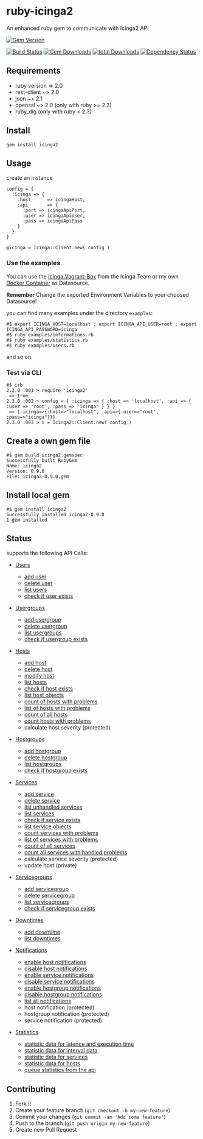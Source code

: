 # ruby-icinga2

An enhanced ruby gem to communicate with Icinga2 API

[![Gem Version](https://badge.fury.io/rb/icinga2.svg)](https://badge.fury.io/rb/icinga2)

[![Build Status](https://travis-ci.org/bodsch/ruby-icinga2.svg)][travis]
[![Gem Downloads](http://ruby-gem-downloads-badge.herokuapp.com/icinga2)][gem-downloads]
[![total Downloads](http://ruby-gem-downloads-badge.herokuapp.com/icinga2?type=total&metric=true&label=downloads-total)][gem-downloads]
[![Dependency Status](https://gemnasium.com/badges/github.com/bodsch/ruby-icinga2.svg)][gemnasium]


[travis]: https://travis-ci.org/bodsch/ruby-icinga2
[gem-downloads]: http://ruby-gem-downloads-badge.herokuapp.com/icinga2
[gemnasium]: https://gemnasium.com/github.com/bodsch/ruby-icinga2

## Requirements

* ruby version  => 2.0
* rest-client ~> 2.0
* json  ~> 2.1
* openssl ~> 2.0 (only with ruby >= 2.3)
* ruby_dig (only with ruby < 2.3)

## Install

    gem install icinga2

## Usage

create an instance

    config = {
      :icinga => {
        :host      => icingaHost,
        :api       => {
          :port => icingaApiPort,
          :user => icingaApiUser,
          :pass => icingaApiPass
        }
      }
    }

    @icinga = Icinga::Client.new( config )

### Use the examples

You can use the [Icinga Vagrant-Box](https://github.com/Icinga/icinga-vagrant) from the Icinga Team or
my own [Docker Container](https://hub.docker.com/r/bodsch/docker-icinga2/) as Datasource.

**Remember** Change the exported Environment Variables to your choosed Datasource!

you can find many examples under the directory `examples`:

    #$ export ICINGA_HOST=localhost ; export ICINGA_API_USER=root ; export ICINGA_API_PASSWORD=icinga
    #$ ruby examples/informations.rb
    #$ ruby examples/statistics.rb
    #$ ruby examples/users.rb

and so on.

### Test via CLI

    #$ irb
    2.3.0 :001 > require 'icinga2'
     => true
    2.3.0 :002 > config = { :icinga => { :host => 'localhost', :api => { :user => 'root', :pass => 'icinga' } } }
     => {:icinga=>{:host=>"localhost", :api=>{:user=>"root", :pass=>"icinga"}}}
    2.3.0 :003 > i = Icinga2::Client.new( config )


## Create a own gem file

    #$ gem build icinga2.gemspec
    Successfully built RubyGem
    Name: icinga2
    Version: 0.9.0
    File: icinga2-0.9.0.gem

## Install local gem

    #$ gem install icinga2
    Successfully installed icinga2-0.9.0
    1 gem installed


## Status

supports the following API Calls:

  - [Users](doc/users.md)
    * [add user](doc/users.md#add-user)
    * [delete user](doc/users.md#delete-dser)
    * [list users](doc/users.md#list-users)
    * [check if user exists](doc/users.md#user-exists)

  - [Usergroups](doc/usergroups.md)
    * [add usergroup](doc/usergroups.md#add-usergroup)
    * [delete usergroup](doc/usergroups.md#delete-usergroup)
    * [list usergroups](doc/usergroups.md#list-usergroups)
    * [check if usergroup exists](doc/usergroups.md#usergroup-exists)

  - [Hosts](doc/hosts.md)
    * [add host](doc/hosts.md#add-host)
    * [delete host](doc/hosts.md#delete-host)
    * [modify host](doc/hosts.md#modify-host)
    * [list hosts](doc/hosts.md#list-hosts)
    * [check if host exists](doc/hosts.md#host-exists)
    * [list host objects](doc/hosts.md#list-host-objects)
    * [count of hosts with problems](doc/hosts.md#count-hosts-with-problems)
    * [list of hosts with problems](doc/hosts.md#list-hosts-with-problems)
    * [count of all hosts](doc/hosts.md#count-all-hosts)
    * [count hosts with problems](doc/hosts.md#count-host-problems)
    * calculate host severity (protected)

  - [Hostgroups](doc/hostgroups.md)
    * [add hostgroup](doc/hostgroups.md#add-usergroup)
    * [delete hostgroup](doc/hostgroups.md#delete-usergroup)
    * [list hostgroups](doc/hostgroups.md#list-usergroups)
    * [check if hostgroup exists](doc/hostgroups.md#usergroup-exists)

  - [Services](doc/services.md)
    * [add service](doc/services.md#add-service)
    * [delete service](doc/services.md#delete-service)
    * [list unhandled services](doc/services.md#unhandled-services)
    * [list services](doc/services.md#list-services)
    * [check if service exists](doc/services.md#service-exists)
    * [list service objects](doc/services.md#list-service-objects)
    * [count services with problems](doc/services.md#count-services-with-problems)
    * [list of services with problems](doc/services.md#list-services-with-problems)
    * [count of all services](doc/services.md#count-all-services)
    * [count all services with handled problems](doc/services.md#count-all-services-handled)
    * calculate service severity (protected)
    * update host (private)

  - [Servicegroups](doc/servicegroups.md)
    * [add servicegroup](doc/servicegroups.md#add-servicegroup)
    * [delete servicegroup](doc/servicegroups.md#delete-servicegroup)
    * [list servicegroups](doc/servicegroups.md#list-servicegroup)
    * [check if servicegroup exists](doc/servicegroups.md#servicegroup-exists)

  - [Downtimes](doc/downtimes.md)
    * [add downtime](doc/downtimes.md#add-downtime)
    * [list downtimes](doc/downtimes.md#list-downtimes)

  - [Notifications](doc/notifications.md)
    * [enable host notifications](doc/notifications.md#enable-host-notification)
    * [disable host notifications](doc/notifications.md#disable-host-notification)
    * [enable service notifications](doc/notifications.md#enable-service-notification)
    * [disable service notifications](doc/notifications.md#disable-service-notification)
    * [enable hostgroup notifications](doc/notifications.md#enable-hostgroup-notification)
    * [disable hostgroup notifications](doc/notifications.md#disable-hostgroup-notification)
    * [list all notifications](doc/notifications.md#list-notifications)
    * host notification (protected)
    * hostgroup notification (protected)
    * service notification (protected)

  - [Statistics](doc/statistics.md)
    * [statistic data for latence and execution time](doc/statistics.md#stats-avg)
    * [statistic data for interval data](doc/statistics.md#stats-interval)
    * [statistic data for services](doc/statistics.md#stats-services)
    * [statistic data for hosts](doc/statistics.md#stats-hosts)
    * [queue statistics from the api](doc/statistics.md#stats-work-queue)



## Contributing

1. Fork it
2. Create your feature branch (`git checkout -b my-new-feature`)
3. Commit your changes (`git commit -am 'Add some feature'`)
4. Push to the branch (`git push origin my-new-feature`)
5. Create new Pull Request

